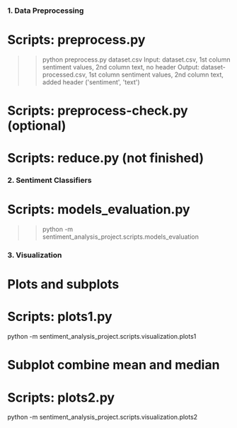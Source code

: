 

### 1. Data Preprocessing
# Scripts: preprocess.py
>> python preprocess.py dataset.csv
Input: dataset.csv,             1st column sentiment values, 2nd column text, no header
Output: dataset-processed.csv,  1st column sentiment values, 2nd column text, added header 
                                                                              ('sentiment', 'text')

# Scripts: preprocess-check.py (optional)
# Scripts: reduce.py (not finished)

### 2. Sentiment Classifiers
# Scripts: models_evaluation.py 
>> python -m sentiment_analysis_project.scripts.models_evaluation   


### 3. Visualization
# Plots and subplots
# Scripts: plots1.py 
python -m sentiment_analysis_project.scripts.visualization.plots1

# Subplot combine mean and median
# Scripts: plots2.py 
python -m sentiment_analysis_project.scripts.visualization.plots2